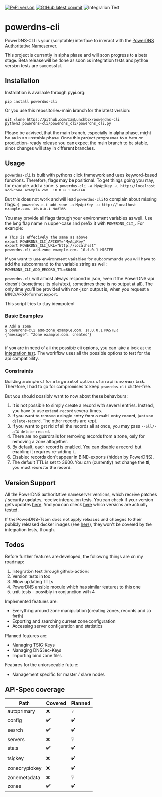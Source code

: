 [![PyPi version](https://badgen.net/pypi/v/powerdns-cli/)](ttps://pypi.org/project/powerdns-cli/)
[![GitHub latest commit](https://badgen.net/github/last-commit/IamLunchbox/powerdns-cli)](https://github.com/IamLunchbox/powerdns-cli/commits)
![Integration Test](https://github.com/IamLunchbox/powerdns-cli/actions/workflows/integration.yml/badge.svg)

# powerdns-cli
PowerDNS-CLI is your (scriptable) interface to interact with the
[PowerDNS Authoritative Nameserver](https://doc.powerdns.com/authoritative/).

This project is currently in alpha phase and will soon progress to a beta stage.
Beta release will be done as soon as integration tests and python version tests
are successful.

## Installation
Installation is available through pypi.org:

`pip install powerdns-cli`

Or you use this repositories-main branch for the latest version:

```shell
git clone https://github.com/IamLunchbox/powerdns-cli
python3 powerdns-cli/powerdns_cli/powerdns_cli.py
```

Please be advised, that the main branch, especially in alpha phase, might be
an in an unstable phase. Once this project progresses to a beta or production-
ready release you can expect the main branch to be stable, since changes will
stay in different branches.

## Usage
`powerdns-cli` is built with pythons click framework and uses keyword-based functions.
Therefore, flags may be positional. To get things going you may, for example, add a zone:
`$ powerdns-cli -a MyApiKey -u http://localhost add-zone example.com. 10.0.0.1 MASTER`

But this does not work and will lead `powerdns-cli` to complain about missing flags.
`$ powerdns-cli add-zone -a MyApiKey -u http://localhost example.com. 10.0.0.1 MASTER`


You may provide all flags through your environment variables as well. Use the long
flag name in upper-case and prefix it with `POWERDNS_CLI_`. For example:

```shell
# This is effecively the same as above
export POWERDNS_CLI_APIKEY="MyApiKey"
export POWERDNS_CLI_URL="http://localhost"
powerdns-cli add-zone example.com. 10.0.0.1 MASTER
```

If you want to use environment variables for subcommands you will have to add
the subcommand to the variable string as well: `POWERDNS_CLI_ADD_RECORD_TTL=86400`.

`powerdns-cli` will almost always respond in json, even if the PowerDNS-api doesn't
(sometimes its plain/text, sometimes there is no output at all).
The only time you'll be provided with non-json output is, when you request a
BIND/AFXR-format export.

This script tries to stay idempotent
### Basic Examples
```shell
# Add a zone
$ powerdns-cli add-zone example.com. 10.0.0.1 MASTER
{"message": "Zone example.com. created"}


```

If you are in need of all the possible cli options, you can take a look
at the [integration test](https://github.com/IamLunchbox/powerdns-cli/.github/workflows/integration.yml).
The workflow uses all the possible options to test for the api compatibility.

### Constraints
Building a simple cli for a large set of options of an api is no easy task.
Therefore, I had to go for compromises to keep `powerdns-cli` clutter-free.

But you should possibly want to now about these behaviours:
1. It is not possible to simply create a record with several entries. Instead, you have to use `extend-record` several times.
2. If you want to remove a single entry from a multi-entry record, just use `delete-record`. The other records are kept.
3. If you want to get rid of all the records all at once, you may pass `--all/-a` to `delete-record`.
4. There are no guardrails for removing records from a zone, only for removing a zone altogether.
5. By default, each record is enabled. You can disable a record, but enabling it requires re-adding it.
6. Disabled records don't appear in BIND-exports (hidden by PowerDNS).
7. The default TTL is set to 3600. You can (currently) not change the ttl, you must recreate the record.

## Version Support
All the PowerDNS authoritative nameserver versions, which receive
patches / security updates, receive integration tests. You can check if
your version gets updates [here](https://doc.powerdns.com/authoritative/appendices/EOL.html).
And you can check [here]() which versions are actually tested.

If the PowerDNS-Team does not apply releases and changes to their publicly
released docker images (see [here](https://hub.docker.com/r/powerdns/)), they
won't be covered by the integration tests, though.

## Todos
Before further features are developed, the following things are on my roadmap:
1. Integration test through github-actions
2. Version tests in tox
3. Allow updating TTLs
4. PowerDNS ansible module which has similar features to this one
5. unit-tests - possibly in conjunction with 4

Implemented features are:
- Everything around zone manipulation (creating zones, records and so forth)
- Exporting and searching current zone configuration
- Accessing server configuration and statistics

Planned features are:
- Managing TSIG-Keys
- Managing DNSSec-Keys
- Importing bind zone files

Features for the unforseeable future:
- Management specific for master / slave nodes

## API-Spec coverage

| Path          | Covered            | Planned            |
|---------------|--------------------|--------------------|
| autoprimary   | :x:                | :grey_question:    |
| config        | :heavy_check_mark: | :heavy_check_mark: |
| search        | :heavy_check_mark: | :heavy_check_mark: |
| servers       | :x:                | :grey_question:    |
| stats         | :heavy_check_mark: | :heavy_check_mark: |
| tsigkey       | :x:                | :heavy_check_mark: |
| zonecryptokey | :x:                | :heavy_check_mark: |
| zonemetadata  | :x:                | :grey_question:    |
| zones         | :heavy_check_mark: | :heavy_check_mark: |

